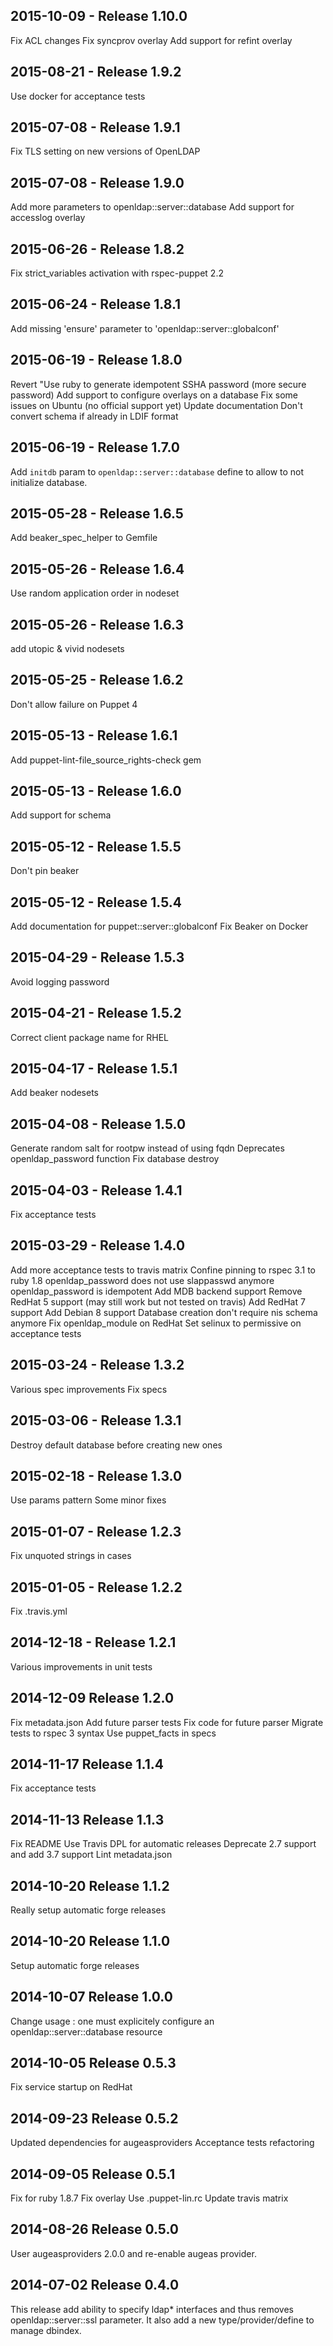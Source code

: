 ## 2015-10-09 - Release 1.10.0

Fix ACL changes
Fix syncprov overlay
Add support for refint overlay

## 2015-08-21 - Release 1.9.2

Use docker for acceptance tests

## 2015-07-08 - Release 1.9.1

Fix TLS setting on new versions of OpenLDAP

## 2015-07-08 - Release 1.9.0

Add more parameters to openldap::server::database
Add support for accesslog overlay

## 2015-06-26 - Release 1.8.2

Fix strict_variables activation with rspec-puppet 2.2

## 2015-06-24 - Release 1.8.1

Add missing 'ensure' parameter to 'openldap::server::globalconf'

## 2015-06-19 - Release 1.8.0

Revert "Use ruby to generate idempotent SSHA password (more secure password)
Add support to configure overlays on a database
Fix some issues on Ubuntu (no official support yet)
Update documentation
Don't convert schema if already in LDIF format

## 2015-06-19 - Release 1.7.0

Add `initdb` param to `openldap::server::database` define to allow to not
initialize database.

## 2015-05-28 - Release 1.6.5

Add beaker_spec_helper to Gemfile

## 2015-05-26 - Release 1.6.4

Use random application order in nodeset

## 2015-05-26 - Release 1.6.3

add utopic & vivid nodesets

## 2015-05-25 - Release 1.6.2

Don't allow failure on Puppet 4

## 2015-05-13 - Release 1.6.1

Add puppet-lint-file_source_rights-check gem

## 2015-05-13 - Release 1.6.0

Add support for schema

## 2015-05-12 - Release 1.5.5

Don't pin beaker

## 2015-05-12 - Release 1.5.4

Add documentation for puppet::server::globalconf
Fix Beaker on Docker

## 2015-04-29 - Release 1.5.3

Avoid logging password

## 2015-04-21 - Release 1.5.2

Correct client package name for RHEL

## 2015-04-17 - Release 1.5.1

Add beaker nodesets

## 2015-04-08 - Release 1.5.0

Generate random salt for rootpw instead of using fqdn
Deprecates openldap_password function
Fix database destroy

## 2015-04-03 - Release 1.4.1

Fix acceptance tests

## 2015-03-29 - Release 1.4.0

Add more acceptance tests to travis matrix
Confine pinning to rspec 3.1 to ruby 1.8
openldap_password does not use slappasswd anymore
openldap_password is idempotent
Add MDB backend support
Remove RedHat 5 support (may still work but not tested on travis)
Add RedHat 7 support
Add Debian 8 support
Database creation don't require nis schema anymore
Fix openldap_module on RedHat
Set selinux to permissive on acceptance tests

## 2015-03-24 - Release 1.3.2

Various spec improvements
Fix specs

## 2015-03-06 - Release 1.3.1

Destroy default database before creating new ones

## 2015-02-18 - Release 1.3.0

Use params pattern
Some minor fixes

## 2015-01-07 - Release 1.2.3

Fix unquoted strings in cases

## 2015-01-05 - Release 1.2.2

Fix .travis.yml

## 2014-12-18 - Release 1.2.1

Various improvements in unit tests

## 2014-12-09 Release 1.2.0
Fix metadata.json
Add future parser tests
Fix code for future parser
Migrate tests to rspec 3 syntax
Use puppet_facts in specs

## 2014-11-17 Release 1.1.4

Fix acceptance tests

## 2014-11-13 Release 1.1.3

Fix README
Use Travis DPL for automatic releases
Deprecate 2.7 support and add 3.7 support
Lint metadata.json

## 2014-10-20 Release 1.1.2

Really setup automatic forge releases

## 2014-10-20 Release 1.1.0

Setup automatic forge releases

## 2014-10-07 Release 1.0.0

Change usage : one must explicitely configure an openldap::server::database resource

## 2014-10-05 Release 0.5.3

Fix service startup on RedHat

## 2014-09-23 Release 0.5.2

Updated dependencies for augeasproviders
Acceptance tests refactoring

## 2014-09-05 Release 0.5.1

Fix for ruby 1.8.7
Fix overlay
Use .puppet-lin.rc
Update travis matrix

## 2014-08-26 Release 0.5.0

User augeasproviders 2.0.0 and re-enable augeas provider.

## 2014-07-02 Release 0.4.0

This release add ability to specify ldap* interfaces and thus removes openldap::server::ssl parameter. It also add a new type/provider/define to manage dbindex.
